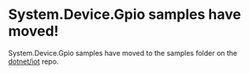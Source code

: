 # System.Device.Gpio samples have moved!

System.Device.Gpio samples have moved to the samples folder on the [dotnet/iot](http://github.com/dotnet/iot) repo.
